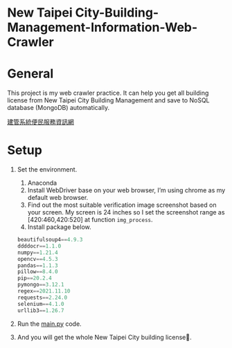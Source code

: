 # New Taipei City-Building-Management-Information-Web-Crawler

# General

This project is my web crawler practice. It can help you get all building license from New Taipei City Building Management and save to NoSQL database (MongoDB) automatically. 

[建管系統便民服務資訊網](https://building-management.publicwork.ntpc.gov.tw/)

# ****Setup****

1. Set the environment.
    1. Anaconda
    2. Install WebDriver base on your web browser, I’m using chrome as my default web browser.
    3. Find out the most suitable verification image screenshot based on your screen. My screen is 24 inches so I set the screenshot range as [420:460,420:520] at function `img_process`.  
    4. Install package below.
    
    ```python
    beautifulsoup4==4.9.3
    ddddocr==1.1.0
    numpy==1.21.4
    opencv==4.5.3
    pandas==1.1.3
    pillow==8.4.0
    pip==20.2.4
    pymongo==3.12.1
    regex==2021.11.10
    requests==2.24.0
    selenium==4.1.0
    urllib3==1.26.7
    ```
    
2. Run the [main.py](http://main.py) code.
3. And you will get the whole New Taipei City building license🙂.
